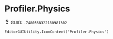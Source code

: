 # Profiler.Physics
![](/img/Profiler.Physics.png)
GUID: `-7480568322180981302`
```
EditorGUIUtility.IconContent("Profiler.Physics")
```
